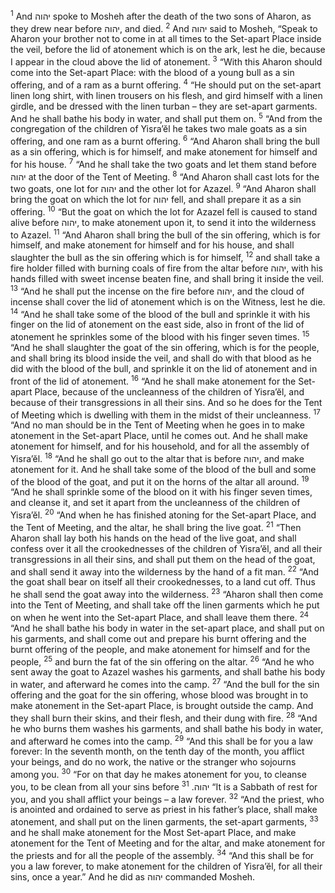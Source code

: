 <sup>1</sup> And יהוה spoke to Mosheh after the death of the two sons of Aharon, as they drew near before יהוה, and died.
<sup>2</sup> And יהוה said to Mosheh, “Speak to Aharon your brother not to come in at all times to the Set-apart Place inside the veil, before the lid of atonement which is on the ark, lest he die, because I appear in the cloud above the lid of atonement.
<sup>3</sup> “With this Aharon should come into the Set-apart Place: with the blood of a young bull as a sin offering, and of a ram as a burnt offering.
<sup>4</sup> “He should put on the set-apart linen long shirt, with linen trousers on his flesh, and gird himself with a linen girdle, and be dressed with the linen turban – they are set-apart garments. And he shall bathe his body in water, and shall put them on.
<sup>5</sup> “And from the congregation of the children of Yisra’ĕl he takes two male goats as a sin offering, and one ram as a burnt offering.
<sup>6</sup> “And Aharon shall bring the bull as a sin offering, which is for himself, and make atonement for himself and for his house.
<sup>7</sup> “And he shall take the two goats and let them stand before יהוה at the door of the Tent of Meeting.
<sup>8</sup> “And Aharon shall cast lots for the two goats, one lot for יהוה and the other lot for Azazel.
<sup>9</sup> “And Aharon shall bring the goat on which the lot for יהוה fell, and shall prepare it as a sin offering.
<sup>10</sup> “But the goat on which the lot for Azazel fell is caused to stand alive before יהוה, to make atonement upon it, to send it into the wilderness to Azazel.
<sup>11</sup> “And Aharon shall bring the bull of the sin offering, which is for himself, and make atonement for himself and for his house, and shall slaughter the bull as the sin offering which is for himself,
<sup>12</sup> and shall take a fire holder filled with burning coals of fire from the altar before יהוה, with his hands filled with sweet incense beaten fine, and shall bring it inside the veil.
<sup>13</sup> “And he shall put the incense on the fire before יהוה, and the cloud of incense shall cover the lid of atonement which is on the Witness, lest he die.
<sup>14</sup> “And he shall take some of the blood of the bull and sprinkle it with his finger on the lid of atonement on the east side, also in front of the lid of atonement he sprinkles some of the blood with his finger seven times.
<sup>15</sup> “And he shall slaughter the goat of the sin offering, which is for the people, and shall bring its blood inside the veil, and shall do with that blood as he did with the blood of the bull, and sprinkle it on the lid of atonement and in front of the lid of atonement.
<sup>16</sup> “And he shall make atonement for the Set-apart Place, because of the uncleanness of the children of Yisra’ĕl, and because of their transgressions in all their sins. And so he does for the Tent of Meeting which is dwelling with them in the midst of their uncleanness.
<sup>17</sup> “And no man should be in the Tent of Meeting when he goes in to make atonement in the Set-apart Place, until he comes out. And he shall make atonement for himself, and for his household, and for all the assembly of Yisra’ĕl.
<sup>18</sup> “And he shall go out to the altar that is before יהוה, and make atonement for it. And he shall take some of the blood of the bull and some of the blood of the goat, and put it on the horns of the altar all around.
<sup>19</sup> “And he shall sprinkle some of the blood on it with his finger seven times, and cleanse it, and set it apart from the uncleanness of the children of Yisra’ĕl.
<sup>20</sup> “And when he has finished atoning for the Set-apart Place, and the Tent of Meeting, and the altar, he shall bring the live goat.
<sup>21</sup> “Then Aharon shall lay both his hands on the head of the live goat, and shall confess over it all the crookednesses of the children of Yisra’ĕl, and all their transgressions in all their sins, and shall put them on the head of the goat, and shall send it away into the wilderness by the hand of a fit man.
<sup>22</sup> “And the goat shall bear on itself all their crookednesses, to a land cut off. Thus he shall send the goat away into the wilderness.
<sup>23</sup> “Aharon shall then come into the Tent of Meeting, and shall take off the linen garments which he put on when he went into the Set-apart Place, and shall leave them there.
<sup>24</sup> “And he shall bathe his body in water in the set-apart place, and shall put on his garments, and shall come out and prepare his burnt offering and the burnt offering of the people, and make atonement for himself and for the people,
<sup>25</sup> and burn the fat of the sin offering on the altar.
<sup>26</sup> “And he who sent away the goat to Azazel washes his garments, and shall bathe his body in water, and afterward he comes into the camp.
<sup>27</sup> “And the bull for the sin offering and the goat for the sin offering, whose blood was brought in to make atonement in the Set-apart Place, is brought outside the camp. And they shall burn their skins, and their flesh, and their dung with fire.
<sup>28</sup> “And he who burns them washes his garments, and shall bathe his body in water, and afterward he comes into the camp.
<sup>29</sup> “And this shall be for you a law forever: In the seventh month, on the tenth day of the month, you afflict your beings, and do no work, the native or the stranger who sojourns among you.
<sup>30</sup> “For on that day he makes atonement for you, to cleanse you, to be clean from all your sins before יהוה.
<sup>31</sup> “It is a Sabbath of rest for you, and you shall afflict your beings – a law forever.
<sup>32</sup> “And the priest, who is anointed and ordained to serve as priest in his father’s place, shall make atonement, and shall put on the linen garments, the set-apart garments,
<sup>33</sup> and he shall make atonement for the Most Set-apart Place, and make atonement for the Tent of Meeting and for the altar, and make atonement for the priests and for all the people of the assembly.
<sup>34</sup> “And this shall be for you a law forever, to make atonement for the children of Yisra’ĕl, for all their sins, once a year.” And he did as יהוה commanded Mosheh.
